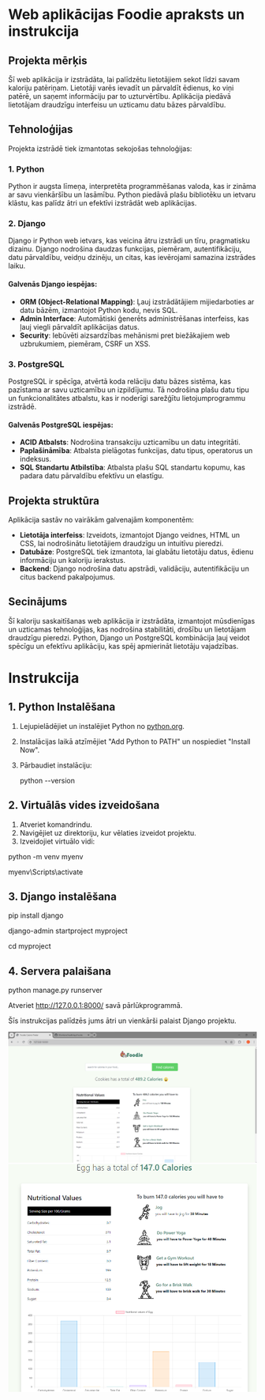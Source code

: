 # Web aplikācijas Foodie apraksts un instrukcija

## Projekta mērķis

Šī web aplikācija ir izstrādāta, lai palīdzētu lietotājiem sekot līdzi savam kaloriju patēriņam. Lietotāji varēs ievadīt un pārvaldīt ēdienus, ko viņi patērē, un saņemt informāciju par to uzturvērtību. Aplikācija piedāvā lietotājam draudzīgu interfeisu un uzticamu datu bāzes pārvaldību.

## Tehnoloģijas

Projekta izstrādē tiek izmantotas sekojošas tehnoloģijas:

### 1. Python

Python ir augsta līmeņa, interpretēta programmēšanas valoda, kas ir zināma ar savu vienkāršību un lasāmību. Python piedāvā plašu bibliotēku un ietvaru klāstu, kas palīdz ātri un efektīvi izstrādāt web aplikācijas.

### 2. Django

Django ir Python web ietvars, kas veicina ātru izstrādi un tīru, pragmatisku dizainu. Django nodrošina daudzas funkcijas, piemēram, autentifikāciju, datu pārvaldību, veidņu dzinēju, un citas, kas ievērojami samazina izstrādes laiku.

#### Galvenās Django iespējas:

- **ORM (Object-Relational Mapping)**: Ļauj izstrādātājiem mijiedarboties ar datu bāzēm, izmantojot Python kodu, nevis SQL.
- **Admin Interface**: Automātiski ģenerēts administrēšanas interfeiss, kas ļauj viegli pārvaldīt aplikācijas datus.
- **Security**: Iebūvēti aizsardzības mehānismi pret biežākajiem web uzbrukumiem, piemēram, CSRF un XSS.

### 3. PostgreSQL

PostgreSQL ir spēcīga, atvērtā koda relāciju datu bāzes sistēma, kas pazīstama ar savu uzticamību un izpildījumu. Tā nodrošina plašu datu tipu un funkcionalitātes atbalstu, kas ir noderīgi sarežģītu lietojumprogrammu izstrādē.

#### Galvenās PostgreSQL iespējas:

- **ACID Atbalsts**: Nodrošina transakciju uzticamību un datu integritāti.
- **Paplašināmība**: Atbalsta pielāgotas funkcijas, datu tipus, operatorus un indeksus.
- **SQL Standartu Atbilstība**: Atbalsta plašu SQL standartu kopumu, kas padara datu pārvaldību efektīvu un elastīgu.

## Projekta struktūra

Aplikācija sastāv no vairākām galvenajām komponentēm:

- **Lietotāja interfeiss**: Izveidots, izmantojot Django veidnes, HTML un CSS, lai nodrošinātu lietotājiem draudzīgu un intuitīvu pieredzi.
- **Datubāze**: PostgreSQL tiek izmantota, lai glabātu lietotāju datus, ēdienu informāciju un kaloriju ierakstus.
- **Backend**: Django nodrošina datu apstrādi, validāciju, autentifikāciju un citus backend pakalpojumus.

## Secinājums

Šī kaloriju saskaitīšanas web aplikācija ir izstrādāta, izmantojot mūsdienīgas un uzticamas tehnoloģijas, kas nodrošina stabilitāti, drošību un lietotājam draudzīgu pieredzi. Python, Django un PostgreSQL kombinācija ļauj veidot spēcīgu un efektīvu aplikāciju, kas spēj apmierināt lietotāju vajadzības.

#  Instrukcija

## 1. Python Instalēšana

1. Lejupielādējiet un instalējiet Python no [python.org](https://www.python.org/downloads/).
2. Instalācijas laikā atzīmējiet "Add Python to PATH" un nospiediet "Install Now".
3. Pārbaudiet instalāciju:

   python --version

## 2. Virtuālās vides izveidošana

1. Atveriet komandrindu.
2. Navigējiet uz direktoriju, kur vēlaties izveidot projektu.
3. Izveidojiet virtuālo vidi:

  python -m venv myenv
  
  myenv\Scripts\activate

## 3. Django instalēšana
   pip install django
   
   django-admin startproject myproject
   
   cd myproject

## 4. Servera palaišana

  python manage.py runserver
  
  Atveriet http://127.0.0.1:8000/ savā pārlūkprogrammā.

Šīs instrukcijas palīdzēs jums ātri un vienkārši palaist Django projektu.





<img src="https://github.com/KKsnikere/healthAppFoodie/blob/main/Screenshot2.png" />
<img src="https://github.com/KKsnikere/healthAppFoodie/blob/main/Screenshot1.png" />


